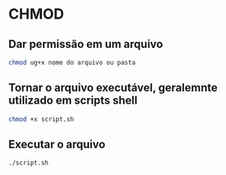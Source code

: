 # CHMOD

## Dar permissão em um arquivo

```bash
chmod ug+x nome do arquivo ou pasta
```

## Tornar o arquivo executável, geralemnte utilizado em scripts shell

```bash
chmod +x script.sh
```

## Executar o arquivo

```bash
./script.sh
```